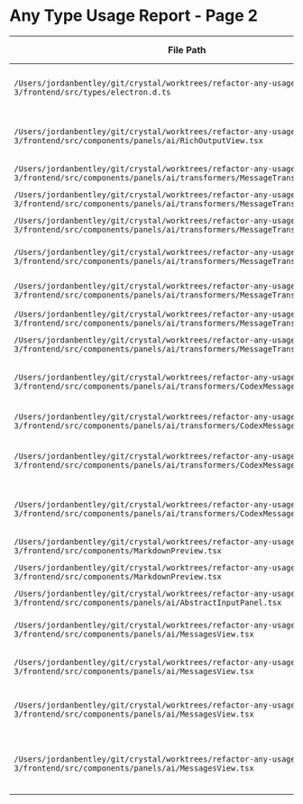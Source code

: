# Any Type Usage Report - Page 2

| File Path | Line Number | Context | Addressed | Explanation |
|-----------|-------------|---------|-----------|-------------|
| `/Users/jordanbentley/git/crystal/worktrees/refactor-any-usage-1-3/frontend/src/types/electron.d.ts` | 342 | `off: (channel: string, callback: (...args: any[]) => void) => void;` | Yes | Was already correct - using unknown[] from the start |
| `/Users/jordanbentley/git/crystal/worktrees/refactor-any-usage-1-3/frontend/src/components/panels/ai/RichOutputView.tsx` | 293 | `const handleOutputAvailable = (event: any) => {` | Yes | Fixed with proper CustomEvent and IPC event union type |
| `/Users/jordanbentley/git/crystal/worktrees/refactor-any-usage-1-3/frontend/src/components/panels/ai/transformers/MessageTransformer.ts` | 16 | `[key: string]: any; // Allow any additional properties` | Yes | Changed to [key: string]: unknown |
| `/Users/jordanbentley/git/crystal/worktrees/refactor-any-usage-1-3/frontend/src/components/panels/ai/transformers/MessageTransformer.ts` | 22 | `[key: string]: any; // Allow any additional properties` | Yes | Changed to [key: string]: unknown |
| `/Users/jordanbentley/git/crystal/worktrees/refactor-any-usage-1-3/frontend/src/components/panels/ai/transformers/MessageTransformer.ts` | 39 | `[key: string]: any; // Allow any additional metadata` | Yes | Changed to [key: string]: unknown |
| `/Users/jordanbentley/git/crystal/worktrees/refactor-any-usage-1-3/frontend/src/components/panels/ai/transformers/MessageTransformer.ts` | 55 | `input?: any; // Tool inputs can have various shapes` | Yes | Changed to Record<string, unknown> |
| `/Users/jordanbentley/git/crystal/worktrees/refactor-any-usage-1-3/frontend/src/components/panels/ai/transformers/MessageTransformer.ts` | 70 | `[key: string]: any; // Tool result metadata can have various shapes` | Yes | Changed to [key: string]: unknown |
| `/Users/jordanbentley/git/crystal/worktrees/refactor-any-usage-1-3/frontend/src/components/panels/ai/transformers/MessageTransformer.ts` | 77 | `transform(rawMessages: any[]): UnifiedMessage[];` | Yes | Changed to unknown[] |
| `/Users/jordanbentley/git/crystal/worktrees/refactor-any-usage-1-3/frontend/src/components/panels/ai/transformers/MessageTransformer.ts` | 80 | `parseMessage(raw: any): UnifiedMessage \| null;` | Yes | Changed to unknown |
| `/Users/jordanbentley/git/crystal/worktrees/refactor-any-usage-1-3/frontend/src/components/panels/ai/transformers/CodexMessageTransformer.ts` | 36 | `private registerToolCall(providedId: string \| undefined, name: string, input: any): ToolCall {` | Yes | Changed to Record<string, unknown> |
| `/Users/jordanbentley/git/crystal/worktrees/refactor-any-usage-1-3/frontend/src/components/panels/ai/transformers/CodexMessageTransformer.ts` | 147 | `private parseOutput(output: any): UnifiedMessage \| null {` | Yes | Changed to CodexRawOutput |
| `/Users/jordanbentley/git/crystal/worktrees/refactor-any-usage-1-3/frontend/src/components/panels/ai/transformers/CodexMessageTransformer.ts` | 205 | `private parseJsonMessage(message: any, timestamp?: string \| Date): UnifiedMessage \| null {` | Yes | Changed to unknown with proper type guards |
| `/Users/jordanbentley/git/crystal/worktrees/refactor-any-usage-1-3/frontend/src/components/panels/ai/transformers/CodexMessageTransformer.ts` | 852 | `parseMessage(raw: any): UnifiedMessage \| null {` | Yes | Changed to unknown with CodexRawOutput cast |
| `/Users/jordanbentley/git/crystal/worktrees/refactor-any-usage-1-3/frontend/src/components/MarkdownPreview.tsx` | 7 | `node?: any;` | Yes | Changed to unknown |
| `/Users/jordanbentley/git/crystal/worktrees/refactor-any-usage-1-3/frontend/src/components/MarkdownPreview.tsx` | 10 | `[key: string]: any;` | Yes | Changed to [key: string]: unknown |
| `/Users/jordanbentley/git/crystal/worktrees/refactor-any-usage-1-3/frontend/src/components/panels/ai/AbstractInputPanel.tsx` | 27 | `[key: string]: any;` | Yes | Changed to [key: string]: unknown |
| `/Users/jordanbentley/git/crystal/worktrees/refactor-any-usage-1-3/frontend/src/components/panels/ai/MessagesView.tsx` | 51 | `let response: any;` | Yes | Changed to proper API response type |
| `/Users/jordanbentley/git/crystal/worktrees/refactor-any-usage-1-3/frontend/src/components/panels/ai/MessagesView.tsx` | 75 | `response.data.forEach((msg: any) => {` | Yes | Changed to JSONMessage type |
| `/Users/jordanbentley/git/crystal/worktrees/refactor-any-usage-1-3/frontend/src/components/panels/ai/MessagesView.tsx` | 78 | `let msgData: any;` | Yes | Changed to unknown with proper type guards |
| `/Users/jordanbentley/git/crystal/worktrees/refactor-any-usage-1-3/frontend/src/components/panels/ai/MessagesView.tsx` | 142 | `const handleOutput = (data: any) => {` | Yes | Changed to proper CustomEvent and IPC event union type |